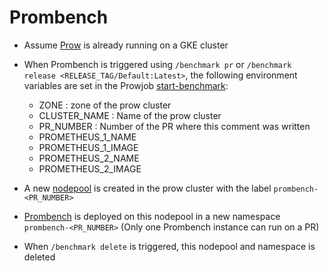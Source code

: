 # Prombench
- Assume [Prow](https://github.com/sipian/test-infra/tree/prometheus-prow/prow/) is already running on a GKE cluster
- When Prombench is triggered using `/benchmark pr` or `/benchmark release <RELEASE_TAG/Default:Latest>`, the following environment variables are set in the Prowjob [start-benchmark](https://github.com/sipian/test-infra/blob/prometheus-prow/prow/config-prometheus.yaml#L62):
	- ZONE : zone of the prow cluster
	- CLUSTER_NAME : Name of the prow cluster
	- PR_NUMBER : Number of the PR where this comment was written
	- PROMETHEUS_1_NAME
	- PROMETHEUS_1_IMAGE
	- PROMETHEUS_2_NAME
	- PROMETHEUS_2_IMAGE

- A new [nodepool](config/cluster.yaml) is created in the prow cluster with the label `prombench-<PR_NUMBER>`
- [Prombench](manifests) is deployed on this nodepool in a new namespace `prombench-<PR_NUMBER>` (Only one Prombench instance can run on a PR)

- When `/benchmark delete` is triggered, this nodepool and namespace is deleted